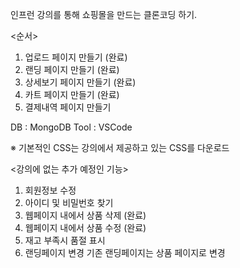 인프런 강의를 통해 쇼핑몰을 만드는 클론코딩 하기.

<순서>
1. 업로드 페이지 만들기 (완료)
3. 랜딩 페이지 만들기 (완료)
4. 상세보기 페이지 만들기 (완료)
5. 카트 페이지 만들기 (완료)
6. 결제내역 페이지 만들기

DB : MongoDB
Tool : VSCode

※ 기본적인 CSS는 강의에서 제공하고 있는 CSS를 다운로드

<강의에 없는 추가 예정인 기능>
1. 회원정보 수정
2. 아이디 및 비밀번호 찾기
3. 웹페이지 내에서 상품 삭제 (완료)
4. 웹페이지 내에서 상품 수정 (완료)
5. 재고 부족시 품절 표시
6. 랜딩페이지 변경 기존 랜딩페이지는 상품 페이지로 변경
